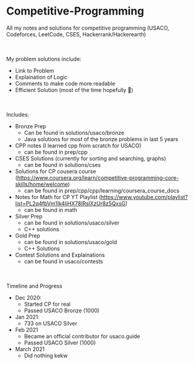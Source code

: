 # Competitive-Programming
All my notes and solutions for competitive programming (USACO, Codeforces, LeetCode, CSES, Hackerrank/Hackerearth) 

<br> <br> My problem solutions include:
- Link to Problem
- Explaination of Logic
- Comments to make code more readable
- Efficient Solution (most of the time hopefully :pray:)

<br> <br> Includes:
- Bronze Prep
  - Can be found in solutions/usaco/bronze
  - Java solutions for most of the bronze problems in last 5 years
- CPP notes (I learned cpp from scratch for USACO)
   - can be found in prep/cpp
- CSES Solutions (currently for sorting and searching, graphs)
  - can be found in solutions/cses
- Solutions for CP cousera course (https://www.coursera.org/learn/competitive-programming-core-skills/home/welcome)
  - can be found in prep/cpp/cpp/learning/coursera_course_docs
- Notes for Math for CP YT Playlist (https://www.youtube.com/playlist?list=PL2q4fbVm1Ik4liHX78IRslXzUr8z5QxsG)
  - can be found in math
- Silver Prep
  - can be found in solutions/usaco/silver
  - C++ solutions 
- Gold Prep
  - can be found in solutions/usaco/gold
  - C++ Solutions
- Contest Solutions and Explainations
  - can be found in usaco/contests

<br> <br> Timeline and Progress
- Dec 2020:
  - Started CP for real
  - Passed USACO Bronze (1000)
- Jan 2021:
  - 733 on USACO Silver
- Feb 2021
  - Became an official contributor for usaco.guide
  - Passed USACO Silver (1000)
- March 2021
  - Did nothing kekw
